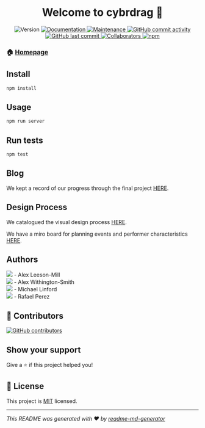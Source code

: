 <h1 align="center">Welcome to cybrdrag 👋</h1>
<p align="center">
  <img alt="Version" src="https://img.shields.io/badge/version-1.0.0-blue.svg?style=for-the-badge&cacheSeconds=2592000" />
  <a href="https://github.com/ehwus/cybrdrag#readme" target="_blank">
    <img alt="Documentation" src="https://img.shields.io/badge/documentation-yes-brightgreen.svg?style=for-the-badge" />
  </a>
  <a href="https://github.com/ehwus/cybrdrag/graphs/commit-activity" target="_blank">
    <img alt="Maintenance" src="https://img.shields.io/badge/Maintained%3F-yes-green.svg?style=for-the-badge" />
  </a>
  <a href="https://github.com/ehwus/cybrdrag/graphs/commit-activity">
    <img alt="GitHub commit activity" src="https://img.shields.io/github/commit-activity/y/ehwus/cybrdrag?style=for-the-badge">
  </a>
  <a href="https://github.com/ehwus/cybrdrag/commits/main">
    <img alt="GitHub last commit" src="https://img.shields.io/github/last-commit/ehwus/cybrdrag?style=for-the-badge">
  </a>

  <a href="https://github.com/ehwus/cybrdrag/graphs/contributors">
    <img alt="Collaborators" src="https://img.shields.io/github/contributors/ehwus/cybrdrag?style=for-the-badge" />
  </a>
  <a href="https://www.npmjs.com/">
    <img alt="npm" src="https://img.shields.io/npm/v/npm?style=for-the-badge">
  </a>
</p>

### 🏠 [Homepage](https://github.com/ehwus/cybrdrag#readme)

## Install

```sh
npm install
```

## Usage

```sh
npm run server
```

## Run tests

```sh
npm test
```

## Blog
We kept a record of our progress through the final project [HERE](https://github.com/ehwus/cybrdrag/blob/master/BLOG.md).

## Design Process
We catalogued the visual design process [HERE](https://github.com/ehwus/cybrdrag/blob/master/PROCESS.md).

We have a miro board for planning events and performer characteristics [HERE](https://miro.com/app/board/o9J_lXvngBA=/).

## Authors

[![](https://github.com/alexleesonmill.png?size=50)](https://github.com/alexleesonmill) - Alex Leeson-Mill<br>
[![](https://github.com/ehwus.png?size=50)](https://github.com/ehwus) - Alex Withington-Smith<br>
[![](https://github.com/mykenuleng.png?size=50)](https://github.com/mykenuleng) - Michael Linford<br>
[![](https://github.com/rafael-oelmann.png?size=50)](https://github.com/rafael-oelmann) - Rafael Perez<br>


## 🤝 Contributors

[![GitHub contributors](https://img.shields.io/github/contributors/ehwus/cybrdrag.svg)](https://GitHub.com/ehwus/cybrdrag/graphs/contributors/)


## Show your support

Give a ⭐️ if this project helped you!

## 📝 License

This project is [MIT](https://github.com/ehwus/cybrdrag/blob/master/LICENSE) licensed.

***
_This README was generated with ❤️ by [readme-md-generator](https://github.com/kefranabg/readme-md-generator)_

[contributors-shield]: https://img.shields.io/github/contributors/ehwus/cybrdrag.svg?style=for-the-badge

